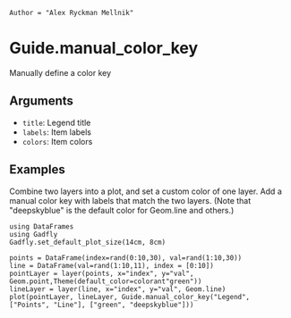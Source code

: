 ```@meta
Author = "Alex Ryckman Mellnik"
```

# Guide.manual_color_key

Manually define a color key

## Arguments
  * `title`: Legend title
  * `labels`: Item labels
  * `colors`: Item colors

## Examples

Combine two layers into a plot, and set a custom color of one layer.  Add a manual color key with labels that match the two layers.  (Note that "deepskyblue" is the default color for Geom.line and others.)

```@setup 1
using DataFrames
using Gadfly
Gadfly.set_default_plot_size(14cm, 8cm)
```

```@example 1
points = DataFrame(index=rand(0:10,30), val=rand(1:10,30))
line = DataFrame(val=rand(1:10,11), index = [0:10])
pointLayer = layer(points, x="index", y="val", Geom.point,Theme(default_color=colorant"green"))
lineLayer = layer(line, x="index", y="val", Geom.line)
plot(pointLayer, lineLayer, Guide.manual_color_key("Legend", ["Points", "Line"], ["green", "deepskyblue"]))
```
